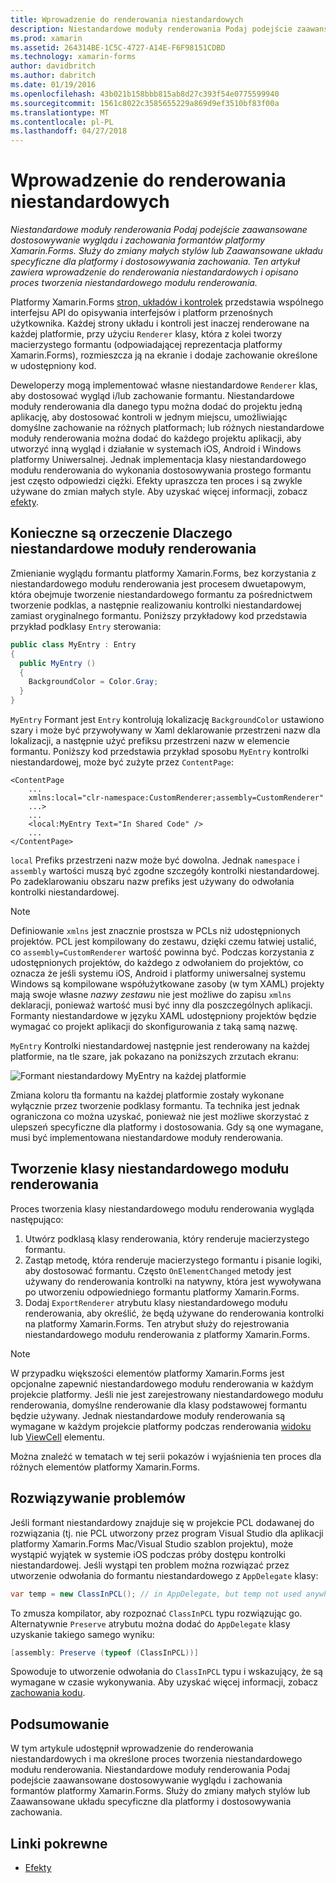 ```yaml
---
title: Wprowadzenie do renderowania niestandardowych
description: Niestandardowe moduły renderowania Podaj podejście zaawansowane dostosowywanie wyglądu i zachowania formantów platformy Xamarin.Forms. Służy do zmiany małych stylów lub Zaawansowane układu specyficzne dla platformy i dostosowywania zachowania. Ten artykuł zawiera wprowadzenie do renderowania niestandardowych i opisano proces tworzenia niestandardowego modułu renderowania.
ms.prod: xamarin
ms.assetid: 264314BE-1C5C-4727-A14E-F6F98151CDBD
ms.technology: xamarin-forms
author: davidbritch
ms.author: dabritch
ms.date: 01/19/2016
ms.openlocfilehash: 43b021b158bbb815ab8d27c393f54e0775599940
ms.sourcegitcommit: 1561c8022c3585655229a869d9ef3510bf83f00a
ms.translationtype: MT
ms.contentlocale: pl-PL
ms.lasthandoff: 04/27/2018
---
```

# <a name="introduction-to-custom-renderers"></a>Wprowadzenie do renderowania niestandardowych

_Niestandardowe moduły renderowania Podaj podejście zaawansowane dostosowywanie wyglądu i zachowania formantów platformy Xamarin.Forms. Służy do zmiany małych stylów lub Zaawansowane układu specyficzne dla platformy i dostosowywania zachowania. Ten artykuł zawiera wprowadzenie do renderowania niestandardowych i opisano proces tworzenia niestandardowego modułu renderowania._

Platformy Xamarin.Forms [stron, układów i kontrolek](~/xamarin-forms/user-interface/controls/index.md) przedstawia wspólnego interfejsu API do opisywania interfejsów i platform przenośnych użytkownika. Każdej strony układu i kontroli jest inaczej renderowane na każdej platformie, przy użyciu `Renderer` klasy, która z kolei tworzy macierzystego formantu (odpowiadającej reprezentacja platformy Xamarin.Forms), rozmieszcza ją na ekranie i dodaje zachowanie określone w udostępniony kod.

Deweloperzy mogą implementować własne niestandardowe `Renderer` klas, aby dostosować wygląd i/lub zachowanie formantu. Niestandardowe moduły renderowania dla danego typu można dodać do projektu jedną aplikację, aby dostosować kontroli w jednym miejscu, umożliwiając domyślne zachowanie na różnych platformach; lub różnych niestandardowe moduły renderowania można dodać do każdego projektu aplikacji, aby utworzyć inną wygląd i działanie w systemach iOS, Android i Windows platformy Uniwersalnej. Jednak implementacja klasy niestandardowego modułu renderowania do wykonania dostosowywania prostego formantu jest często odpowiedzi ciężki. Efekty upraszcza ten proces i są zwykle używane do zmian małych style. Aby uzyskać więcej informacji, zobacz [efekty](~/xamarin-forms/app-fundamentals/effects/index.md).

## <a name="examining-why-custom-renderers-are-necessary"></a>Konieczne są orzeczenie Dlaczego niestandardowe moduły renderowania

Zmienianie wyglądu formantu platformy Xamarin.Forms, bez korzystania z niestandardowego modułu renderowania jest procesem dwuetapowym, która obejmuje tworzenie niestandardowego formantu za pośrednictwem tworzenie podklas, a następnie realizowaniu kontrolki niestandardowej zamiast oryginalnego formantu. Poniższy przykładowy kod przedstawia przykład podklasy `Entry` sterowania:

```csharp
public class MyEntry : Entry
{
  public MyEntry ()
  {
    BackgroundColor = Color.Gray;
  }
}
```

`MyEntry` Formant jest `Entry` kontrolują lokalizację `BackgroundColor` ustawiono szary i może być przywoływany w Xaml deklarowanie przestrzeni nazw dla lokalizacji, a następnie użyć prefiksu przestrzeni nazw w elemencie formantu. Poniższy kod przedstawia przykład sposobu `MyEntry` kontrolki niestandardowej, może być zużyte przez `ContentPage`:

```xaml
<ContentPage
    ...
    xmlns:local="clr-namespace:CustomRenderer;assembly=CustomRenderer"
    ...>
    ...
    <local:MyEntry Text="In Shared Code" />
    ...
</ContentPage>
```

`local` Prefiks przestrzeni nazw może być dowolna. Jednak `namespace` i `assembly` wartości muszą być zgodne szczegóły kontrolki niestandardowej. Po zadeklarowaniu obszaru nazw prefiks jest używany do odwołania kontrolki niestandardowej.

> [!NOTE]
> Definiowanie `xmlns` jest znacznie prostsza w PCLs niż udostępnionych projektów. PCL jest kompilowany do zestawu, dzięki czemu łatwiej ustalić, co `assembly=CustomRenderer` wartość powinna być. Podczas korzystania z udostępnionych projektów, do każdego z odwołaniem do projektów, co oznacza że jeśli systemu iOS, Android i platformy uniwersalnej systemu Windows są kompilowane współużytkowane zasoby (w tym XAML) projekty mają swoje własne *nazwy zestawu* nie jest możliwe do zapisu `xmlns` deklaracji, ponieważ wartość musi być inny dla poszczególnych aplikacji. Formanty niestandardowe w języku XAML udostępniony projektów będzie wymagać co projekt aplikacji do skonfigurowania z taką samą nazwę.

`MyEntry` Kontrolki niestandardowej następnie jest renderowany na każdej platformie, na tle szare, jak pokazano na poniższych zrzutach ekranu:

![](introduction-images/screenshots.png "Formant niestandardowy MyEntry na każdej platformie")

Zmiana koloru tła formantu na każdej platformie zostały wykonane wyłącznie przez tworzenie podklasy formantu. Ta technika jest jednak ograniczona co można uzyskać, ponieważ nie jest możliwe skorzystać z ulepszeń specyficzne dla platformy i dostosowania. Gdy są one wymagane, musi być implementowana niestandardowe moduły renderowania.

## <a name="creating-a-custom-renderer-class"></a>Tworzenie klasy niestandardowego modułu renderowania

Proces tworzenia klasy niestandardowego modułu renderowania wygląda następująco:

1. Utwórz podklasą klasy renderowania, który renderuje macierzystego formantu.
1. Zastąp metodę, która renderuje macierzystego formantu i pisanie logiki, aby dostosować formantu. Często `OnElementChanged` metody jest używany do renderowania kontrolki na natywny, która jest wywoływana po utworzeniu odpowiedniego formantu platformy Xamarin.Forms.
1. Dodaj `ExportRenderer` atrybutu klasy niestandardowego modułu renderowania, aby określić, że będą używane do renderowania kontrolki na platformy Xamarin.Forms. Ten atrybut służy do rejestrowania niestandardowego modułu renderowania z platformy Xamarin.Forms.

> [!NOTE]
> W przypadku większości elementów platformy Xamarin.Forms jest opcjonalne zapewnić niestandardowego modułu renderowania w każdym projekcie platformy. Jeśli nie jest zarejestrowany niestandardowego modułu renderowania, domyślne renderowanie dla klasy podstawowej formantu będzie używany. Jednak niestandardowe moduły renderowania są wymagane w każdym projekcie platformy podczas renderowania [widoku](https://developer.xamarin.com/api/type/Xamarin.Forms.View/) lub [ViewCell](https://developer.xamarin.com/api/type/Xamarin.Forms.ViewCell/) elementu.

Można znaleźć w tematach w tej serii pokazów i wyjaśnienia ten proces dla różnych elementów platformy Xamarin.Forms.

## <a name="troubleshooting"></a>Rozwiązywanie problemów

Jeśli formant niestandardowy znajduje się w projekcie PCL dodawanej do rozwiązania (tj. nie PCL utworzony przez program Visual Studio dla aplikacji platformy Xamarin.Forms Mac/Visual Studio szablon projektu), może wystąpić wyjątek w systemie iOS podczas próby dostępu kontrolki niestandardowej. Jeśli wystąpi ten problem można rozwiązać przez utworzenie odwołania do formantu niestandardowego z `AppDelegate` klasy:

```csharp
var temp = new ClassInPCL(); // in AppDelegate, but temp not used anywhere
```

To zmusza kompilator, aby rozpoznać `ClassInPCL` typu rozwiązując go. Alternatywnie `Preserve` atrybutu można dodać do `AppDelegate` klasy uzyskanie takiego samego wyniku:

```csharp
[assembly: Preserve (typeof (ClassInPCL))]
```

Spowoduje to utworzenie odwołania do `ClassInPCL` typu i wskazujący, że są wymagane w czasie wykonywania. Aby uzyskać więcej informacji, zobacz [zachowania kodu](~/ios/deploy-test/linker.md).

## <a name="summary"></a>Podsumowanie

W tym artykule udostępnił wprowadzenie do renderowania niestandardowych i ma określone proces tworzenia niestandardowego modułu renderowania. Niestandardowe moduły renderowania Podaj podejście zaawansowane dostosowywanie wyglądu i zachowania formantów platformy Xamarin.Forms. Służy do zmiany małych stylów lub Zaawansowane układu specyficzne dla platformy i dostosowywania zachowania.


## <a name="related-links"></a>Linki pokrewne

- [Efekty](~/xamarin-forms/app-fundamentals/effects/index.md)
